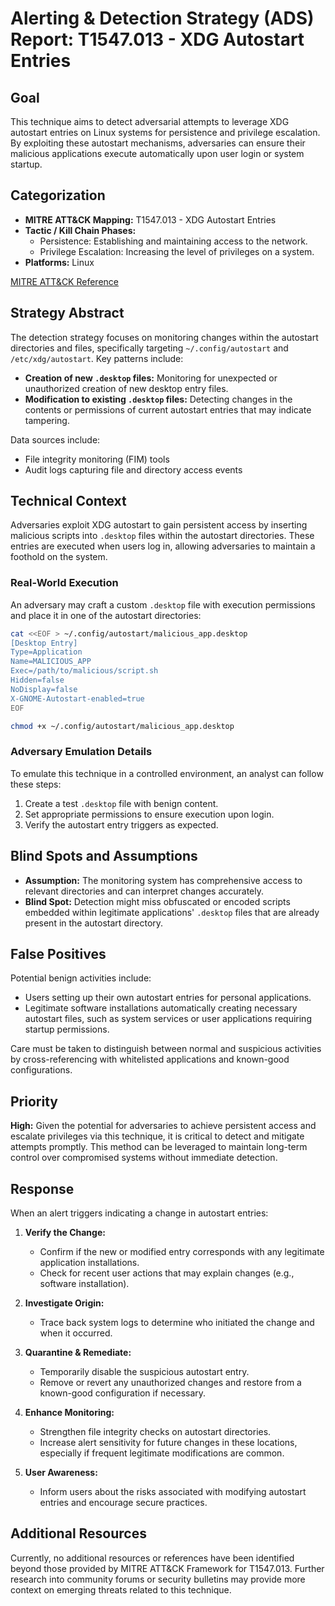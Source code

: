 # Alerting & Detection Strategy (ADS) Report: T1547.013 - XDG Autostart Entries

## Goal
This technique aims to detect adversarial attempts to leverage XDG autostart entries on Linux systems for persistence and privilege escalation. By exploiting these autostart mechanisms, adversaries can ensure their malicious applications execute automatically upon user login or system startup.

## Categorization

- **MITRE ATT&CK Mapping:** T1547.013 - XDG Autostart Entries
- **Tactic / Kill Chain Phases:** 
  - Persistence: Establishing and maintaining access to the network.
  - Privilege Escalation: Increasing the level of privileges on a system.
- **Platforms:** Linux

[MITRE ATT&CK Reference](https://attack.mitre.org/techniques/T1547/013)

## Strategy Abstract
The detection strategy focuses on monitoring changes within the autostart directories and files, specifically targeting `~/.config/autostart` and `/etc/xdg/autostart`. Key patterns include:

- **Creation of new `.desktop` files:** Monitoring for unexpected or unauthorized creation of new desktop entry files.
- **Modification to existing `.desktop` files:** Detecting changes in the contents or permissions of current autostart entries that may indicate tampering.
  
Data sources include:
- File integrity monitoring (FIM) tools
- Audit logs capturing file and directory access events

## Technical Context
Adversaries exploit XDG autostart to gain persistent access by inserting malicious scripts into `.desktop` files within the autostart directories. These entries are executed when users log in, allowing adversaries to maintain a foothold on the system.

### Real-World Execution
An adversary may craft a custom `.desktop` file with execution permissions and place it in one of the autostart directories:

```bash
cat <<EOF > ~/.config/autostart/malicious_app.desktop
[Desktop Entry]
Type=Application
Name=MALICIOUS_APP
Exec=/path/to/malicious/script.sh
Hidden=false
NoDisplay=false
X-GNOME-Autostart-enabled=true
EOF

chmod +x ~/.config/autostart/malicious_app.desktop
```

### Adversary Emulation Details
To emulate this technique in a controlled environment, an analyst can follow these steps:

1. Create a test `.desktop` file with benign content.
2. Set appropriate permissions to ensure execution upon login.
3. Verify the autostart entry triggers as expected.

## Blind Spots and Assumptions

- **Assumption:** The monitoring system has comprehensive access to relevant directories and can interpret changes accurately.
- **Blind Spot:** Detection might miss obfuscated or encoded scripts embedded within legitimate applications' `.desktop` files that are already present in the autostart directory.

## False Positives
Potential benign activities include:

- Users setting up their own autostart entries for personal applications.
- Legitimate software installations automatically creating necessary autostart files, such as system services or user applications requiring startup permissions.

Care must be taken to distinguish between normal and suspicious activities by cross-referencing with whitelisted applications and known-good configurations.

## Priority
**High:** Given the potential for adversaries to achieve persistent access and escalate privileges via this technique, it is critical to detect and mitigate attempts promptly. This method can be leveraged to maintain long-term control over compromised systems without immediate detection.

## Response

When an alert triggers indicating a change in autostart entries:

1. **Verify the Change:** 
   - Confirm if the new or modified entry corresponds with any legitimate application installations.
   - Check for recent user actions that may explain changes (e.g., software installation).

2. **Investigate Origin:**
   - Trace back system logs to determine who initiated the change and when it occurred.

3. **Quarantine & Remediate:**
   - Temporarily disable the suspicious autostart entry.
   - Remove or revert any unauthorized changes and restore from a known-good configuration if necessary.

4. **Enhance Monitoring:**
   - Strengthen file integrity checks on autostart directories.
   - Increase alert sensitivity for future changes in these locations, especially if frequent legitimate modifications are common.

5. **User Awareness:**
   - Inform users about the risks associated with modifying autostart entries and encourage secure practices.

## Additional Resources
Currently, no additional resources or references have been identified beyond those provided by MITRE ATT&CK Framework for T1547.013. Further research into community forums or security bulletins may provide more context on emerging threats related to this technique.